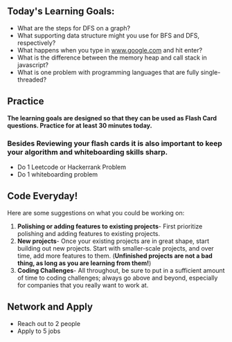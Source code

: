 
## Today's Learning Goals:

- What are the steps for DFS on a graph? 
- What supporting data structure might you use for BFS and DFS, respectively?
- What happens when you type in www.google.com and hit enter?
- What is the difference between the memory heap and call stack in javascript?
- What is one problem with programming languages that are fully single-threaded?

## Practice

**The learning goals are designed so that they can be used as Flash Card questions. Practice for at least 30 minutes today.**

### Besides Reviewing your flash cards it is also important to keep your algorithm and whiteboarding skills sharp. 
* Do 1 Leetcode or Hackerrank Problem
* Do 1 whiteboarding problem

## Code Everyday!

Here are some suggestions on what you could be working on:

1. **Polishing or adding features to existing projects**- First prioritize polishing and adding features to existing projects.
1. **New projects**- Once your existing projects are in great shape, start building out new projects. Start with smaller-scale projects, and over time, add more features to them. (**Unfinished projects are not a bad thing, as long as you are learning from them!**)
1. **Coding Challenges**- All throughout, be sure to put in a sufficient amount of time to coding challenges; always go above and beyond, especially for companies that you really want to work at.

## Network and Apply

* Reach out to 2 people
* Apply to 5 jobs